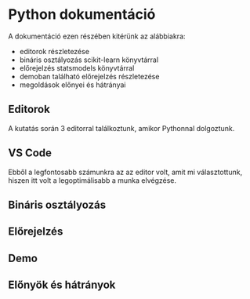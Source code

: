 # Python dokumentáció

A dokumentáció ezen részében kitérünk az alábbiakra:

- editorok részletezése
- bináris osztályozás scikit-learn könyvtárral
- előrejelzés statsmodels könyvtárral
- demoban található előrejelzés részletezése
- megoldások előnyei és hátrányai

## Editorok

A kutatás során 3 editorral találkoztunk, amikor Pythonnal dolgoztunk.

## VS Code

Ebből a legfontosabb számunkra az az editor volt, amit mi választottunk, hiszen itt volt a legoptimálisabb a munka elvégzése.

## Bináris osztályozás

## Előrejelzés

## Demo

## Előnyök és hátrányok
